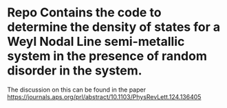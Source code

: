 # Repo Contains the code to determine the density of states for a Weyl Nodal Line semi-metallic system in the presence of random disorder in the system. 
The discussion on this can be found in the paper https://journals.aps.org/prl/abstract/10.1103/PhysRevLett.124.136405
